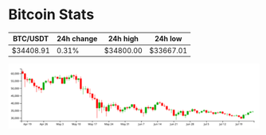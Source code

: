 # Bitcoin Stats

BTC/USDT|24h change|24h high|24h low|
|---|---|---|---|
|$34408.91|0.31%|$34800.00|$33667.01|

<img src="./chart.svg">
